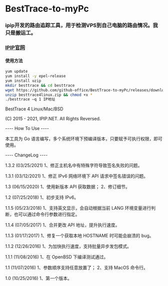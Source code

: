 # BestTrace-to-myPc
### ipip开发的路由追踪工具，用于检测VPS到自己电脑的路由情况。我只是搬运工。
### [IPIP官网](https://www.ipip.net/)

#### 使用方法
```bash
yum update
yum install -y epel-release
yum install uzip
mkdir besttrace && cd besttrace
wget https://github.com/github-office/BestTrace-to-myPc/releases/download/v1.3.2/besttrace4linux.zip
unzip besttrace4linux.zip && chmod +x *
./besttrace –q 1 IP地址
```

BestTrace 4 Linux/Mac/BSD

(C) 2015 - 2021, IPIP.NET. All Rights Reversed.

---- How To Use ----

本工具为 Go 语言编写，多个系统环境下预编译版本，只要赋予可执行权限，即可使用。

---- ChangeLog ----

1.3.2 (03/25/2021)
  1、修正主机名中有特殊字符导致签名失败的问题。

1.3.1 (03/12/2021)
  1、修正 IPv6 网络环境下 API 请求中签名错误的问题。

1.3 (06/15/2020)
  1、使用新版本 API 获取数据；
  2、修订细节。

1.2 (07/25/2018)
  1、初步支持 IPv6。

1.1.5 (05/23/2018)
  1、支持英文显示，会自动根据当前 LANG 环境变量进行判断，也可以通过命令行参数进行指定。

1.1.4 (07/05/2017)
  1、合并更改 API 地址，提升执行速度。

1.1.3 (01/17/2017)
  1、修复一个获取本地 HOSTNAME 时可能会崩溃的 bug。

1.1.2 (12/26/2016)
  1、为加快执行速度，支持批量异步发包模式。

1.1.1 (11/08/2016)
  1、在 OpenBSD 下编译测试通过。

1.1 (11/07/2016)
  1、参数顺序支持任意放置了；
  2、支持 MacOS 命令行。

1.0 (10/25/2016)
  1、第一个版本。
